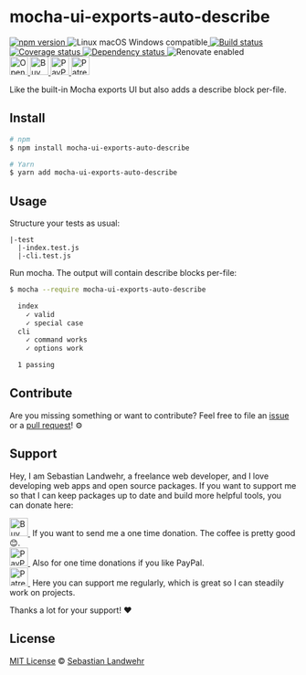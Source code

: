 <!-- TITLE/ -->
# mocha-ui-exports-auto-describe
<!-- /TITLE -->

<!-- BADGES/ -->
  <p>
    <a href="https://npmjs.org/package/mocha-ui-exports-auto-describe">
      <img
        src="https://img.shields.io/npm/v/mocha-ui-exports-auto-describe.svg"
        alt="npm version"
      >
    </a><img src="https://img.shields.io/badge/os-linux%20%7C%C2%A0macos%20%7C%C2%A0windows-blue" alt="Linux macOS Windows compatible"><a href="https://github.com/dword-design/mocha-ui-exports-auto-describe/actions">
      <img
        src="https://github.com/dword-design/mocha-ui-exports-auto-describe/workflows/build/badge.svg"
        alt="Build status"
      >
    </a><a href="https://codecov.io/gh/dword-design/mocha-ui-exports-auto-describe">
      <img
        src="https://codecov.io/gh/dword-design/mocha-ui-exports-auto-describe/branch/master/graph/badge.svg"
        alt="Coverage status"
      >
    </a><a href="https://david-dm.org/dword-design/mocha-ui-exports-auto-describe">
      <img src="https://img.shields.io/david/dword-design/mocha-ui-exports-auto-describe" alt="Dependency status">
    </a><img src="https://img.shields.io/badge/renovate-enabled-brightgreen" alt="Renovate enabled"><br/><a href="https://gitpod.io/#https://github.com/dword-design/mocha-ui-exports-auto-describe">
      <img
        src="https://gitpod.io/button/open-in-gitpod.svg"
        alt="Open in Gitpod"
        height="32"
      >
    </a><a href="https://www.buymeacoffee.com/dword">
      <img
        src="https://www.buymeacoffee.com/assets/img/guidelines/download-assets-sm-2.svg"
        alt="Buy Me a Coffee"
        height="32"
      >
    </a><a href="https://paypal.me/SebastianLandwehr">
      <img
        src="https://sebastianlandwehr.com/images/paypal.svg"
        alt="PayPal"
        height="32"
      >
    </a><a href="https://www.patreon.com/dworddesign">
      <img
        src="https://sebastianlandwehr.com/images/patreon.svg"
        alt="Patreon"
        height="32"
      >
    </a>
</p>
<!-- /BADGES -->

<!-- DESCRIPTION/ -->
Like the built-in Mocha exports UI but also adds a describe block per-file.
<!-- /DESCRIPTION -->

<!-- INSTALL/ -->
## Install

```bash
# npm
$ npm install mocha-ui-exports-auto-describe

# Yarn
$ yarn add mocha-ui-exports-auto-describe
```
<!-- /INSTALL -->

## Usage

Structure your tests as usual:
```
|-test
  |-index.test.js
  |-cli.test.js
```

Run mocha. The output will contain describe blocks per-file:
```bash
$ mocha --require mocha-ui-exports-auto-describe

  index
    ✓ valid
    ✓ special case
  cli
    ✓ command works
    ✓ options work

  1 passing
```

<!-- LICENSE/ -->
## Contribute

Are you missing something or want to contribute? Feel free to file an [issue](https://github.com/dword-design/mocha-ui-exports-auto-describe/issues) or a [pull request](https://github.com/dword-design/mocha-ui-exports-auto-describe/pulls)! ⚙️

## Support

Hey, I am Sebastian Landwehr, a freelance web developer, and I love developing web apps and open source packages. If you want to support me so that I can keep packages up to date and build more helpful tools, you can donate here:

<p>
  <a href="https://www.buymeacoffee.com/dword">
    <img
      src="https://www.buymeacoffee.com/assets/img/guidelines/download-assets-sm-2.svg"
      alt="Buy Me a Coffee"
      height="32"
    >
  </a>&nbsp;If you want to send me a one time donation. The coffee is pretty good 😊.<br/>
  <a href="https://paypal.me/SebastianLandwehr">
    <img
      src="https://sebastianlandwehr.com/images/paypal.svg"
      alt="PayPal"
      height="32"
    >
  </a>&nbsp;Also for one time donations if you like PayPal.<br/>
  <a href="https://www.patreon.com/dworddesign">
    <img
      src="https://sebastianlandwehr.com/images/patreon.svg"
      alt="Patreon"
      height="32"
    >
  </a>&nbsp;Here you can support me regularly, which is great so I can steadily work on projects.
</p>

Thanks a lot for your support! ❤️

## License

[MIT License](https://opensource.org/licenses/MIT) © [Sebastian Landwehr](https://sebastianlandwehr.com)
<!-- /LICENSE -->
